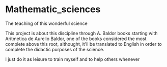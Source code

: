 # Mathematic_sciences
The teaching of this wonderful science

This project is about this discipline through A. Baldor books starting with Aritmetica de Aurelio Baldor, one of the books considered the most complete above this root,  althought, it'll be translated to English in order to complete the didactic purposes of the science.

I just do it as leisure to train myself and to help others whenever
